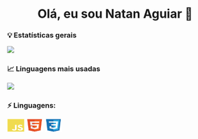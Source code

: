 <h1 align="center"> 
	Olá, eu sou Natan Aguiar 👋
</h1>


### :bulb:  Estatísticas gerais 
  <img height="180em" src="https://github-readme-stats.vercel.app/api?username=Natan-Aguiar&show_icons=true&theme=dracula&include_all_commits=true&count_private=true"/>

### 📈  Linguagens mais usadas 
  <img height="180em" src="https://github-readme-stats.vercel.app/api/top-langs/?username=Natan-Aguiar&layout=compact&langs_count=7&theme=dracula"/>
  
### ⚡ Linguagens:
<div style="display: inline_block">
  <img align="center" alt="Rafa-Js" height="30" width="40" src="https://raw.githubusercontent.com/devicons/devicon/master/icons/javascript/javascript-plain.svg">
  <img align="center" alt="Rafa-HTML" height="30" width="40" src="https://raw.githubusercontent.com/devicons/devicon/master/icons/html5/html5-original.svg">
  <img align="center" alt="Rafa-CSS" height="30" width="40" src="https://raw.githubusercontent.com/devicons/devicon/master/icons/css3/css3-original.svg">
</div>
